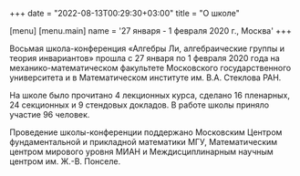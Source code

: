 ﻿+++
date = "2022-08-13T00:29:30+03:00"
title = "О школе"

[menu]
[menu.main]
name = '27 января - 1 февраля 2020 г., Москва'
+++

Восьмая школа-конференция &laquo;Алгебры Ли, алгебраические группы и теория 
инвариантов&raquo; прошла с 27 января по 1 февраля 2020 года на механико-математическом факультете Московского государственного университета и в Математическом институте им. В.А.&nbsp;Стеклова РАН.

На школе было прочитано 4 лекционных курса, сделано 16 пленарных, 24 секционных и 9 стендовых докладов. В работе школы приняло участие 96 человек.

Проведение школы-конференции поддержано Московским Центром фундаментальной и прикладной математики МГУ, 
Математическим центром мирового уровня МИАН и Междисциплинарным научным центром им. Ж.-В.&nbsp;Понселе.
